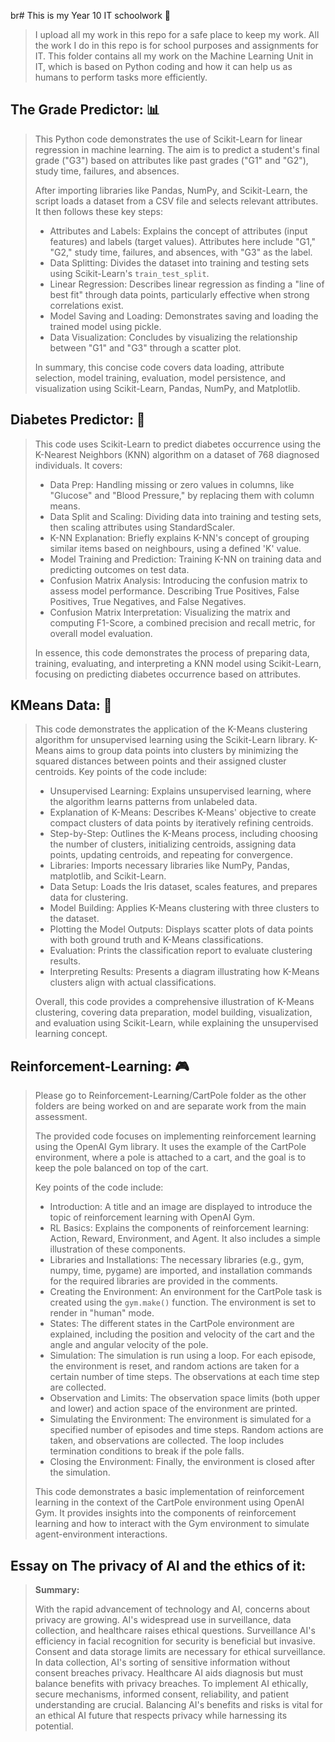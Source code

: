 br# This is my Year 10 IT schoolwork 📖

> I upload all my work in this repo for a safe place to keep my work. All the work I do in this repo is for school purposes and assignments for IT. This folder contains all my work on the Machine Learning Unit in IT, which is based on Python coding and how it can help us as humans to perform tasks more efficiently.

## The Grade Predictor: 📊

> This Python code demonstrates the use of Scikit-Learn for linear regression in machine learning. The aim is to predict a student's final grade ("G3") based on attributes like past grades ("G1" and "G2"), study time, failures, and absences.
>
> After importing libraries like Pandas, NumPy, and Scikit-Learn, the script loads a dataset from a CSV file and selects relevant attributes. It then follows these key steps:
>
> - Attributes and Labels: Explains the concept of attributes (input features) and labels (target values). Attributes here include "G1," "G2," study time, failures, and absences, with "G3" as the label.
> - Data Splitting: Divides the dataset into training and testing sets using Scikit-Learn's `train_test_split`.
> - Linear Regression: Describes linear regression as finding a "line of best fit" through data points, particularly effective when strong correlations exist.
> - Model Saving and Loading: Demonstrates saving and loading the trained model using pickle.
> - Data Visualization: Concludes by visualizing the relationship between "G1" and "G3" through a scatter plot.
>
> In summary, this concise code covers data loading, attribute selection, model training, evaluation, model persistence, and visualization using Scikit-Learn, Pandas, NumPy, and Matplotlib.

## Diabetes Predictor: 💉

> This code uses Scikit-Learn to predict diabetes occurrence using the K-Nearest Neighbors (KNN) algorithm on a dataset of 768 diagnosed individuals. It covers:
>
> - Data Prep: Handling missing or zero values in columns, like "Glucose" and "Blood Pressure," by replacing them with column means.
> - Data Split and Scaling: Dividing data into training and testing sets, then scaling attributes using StandardScaler.
> - K-NN Explanation: Briefly explains K-NN's concept of grouping similar items based on neighbours, using a defined 'K' value.
> - Model Training and Prediction: Training K-NN on training data and predicting outcomes on test data.
> - Confusion Matrix Analysis: Introducing the confusion matrix to assess model performance. Describing True Positives, False Positives, True Negatives, and False Negatives.
> - Confusion Matrix Interpretation: Visualizing the matrix and computing F1-Score, a combined precision and recall metric, for overall model evaluation.
>
> In essence, this code demonstrates the process of preparing data, training, evaluating, and interpreting a KNN model using Scikit-Learn, focusing on predicting diabetes occurrence based on attributes.

## KMeans Data: 🧩

> This code demonstrates the application of the K-Means clustering algorithm for unsupervised learning using the Scikit-Learn library. K-Means aims to group data points into clusters by minimizing the squared distances between points and their assigned cluster centroids. Key points of the code include:
>
> - Unsupervised Learning: Explains unsupervised learning, where the algorithm learns patterns from unlabeled data.
> - Explanation of K-Means: Describes K-Means' objective to create compact clusters of data points by iteratively refining centroids.
> - Step-by-Step: Outlines the K-Means process, including choosing the number of clusters, initializing centroids, assigning data points, updating centroids, and repeating for convergence.
> - Libraries: Imports necessary libraries like NumPy, Pandas, matplotlib, and Scikit-Learn.
> - Data Setup: Loads the Iris dataset, scales features, and prepares data for clustering.
> - Model Building: Applies K-Means clustering with three clusters to the dataset.
> - Plotting the Model Outputs: Displays scatter plots of data points with both ground truth and K-Means classifications.
> - Evaluation: Prints the classification report to evaluate clustering results.
> - Interpreting Results: Presents a diagram illustrating how K-Means clusters align with actual classifications.
>
> Overall, this code provides a comprehensive illustration of K-Means clustering, covering data preparation, model building, visualization, and evaluation using Scikit-Learn, while explaining the unsupervised learning concept.

## Reinforcement-Learning: 🎮

> Please go to Reinforcement-Learning/CartPole folder as the other folders are being worked on and are separate work from the main assessment.
>
> The provided code focuses on implementing reinforcement learning using the OpenAI Gym library. It uses the example of the CartPole environment, where a pole is attached to a cart, and the goal is to keep the pole balanced on top of the cart.
>
> Key points of the code include:
>
> - Introduction: A title and an image are displayed to introduce the topic of reinforcement learning with OpenAI Gym.
> - RL Basics: Explains the components of reinforcement learning: Action, Reward, Environment, and Agent. It also includes a simple illustration of these components.
> - Libraries and Installations: The necessary libraries (e.g., gym, numpy, time, pygame) are imported, and installation commands for the required libraries are provided in the comments.
> - Creating the Environment: An environment for the CartPole task is created using the `gym.make()` function. The environment is set to render in "human" mode.
> - States: The different states in the CartPole environment are explained, including the position and velocity of the cart and the angle and angular velocity of the pole.
> - Simulation: The simulation is run using a loop. For each episode, the environment is reset, and random actions are taken for a certain number of time steps. The observations at each time step are collected.
> - Observation and Limits: The observation space limits (both upper and lower) and action space of the environment are printed.
> - Simulating the Environment: The environment is simulated for a specified number of episodes and time steps. Random actions are taken, and observations are collected. The loop includes termination conditions to break if the pole falls.
> - Closing the Environment: Finally, the environment is closed after the simulation.
>
> This code demonstrates a basic implementation of reinforcement learning in the context of the CartPole environment using OpenAI Gym. It provides insights into the components of reinforcement learning and how to interact with the Gym environment to simulate agent-environment interactions.

## Essay on The privacy of AI and the ethics of it:

>**Summary:**
>
> With the rapid advancement of technology and AI, concerns about privacy are growing. AI's widespread use in surveillance, data collection, and healthcare raises ethical questions. Surveillance AI's efficiency in facial recognition for security is beneficial but invasive. Consent and data storage limits are necessary for ethical surveillance. In data collection, AI's sorting of sensitive information without consent breaches privacy. Healthcare AI aids diagnosis but must balance benefits with privacy breaches. To implement AI ethically, secure mechanisms, informed consent, reliability, and patient understanding are crucial. Balancing AI's benefits and risks is vital for an ethical AI future that respects privacy while harnessing its potential.               